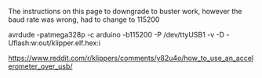 The instructions on this page to downgrade to buster work, however the baud rate was wrong, had to change to 115200

avrdude -patmega328p -c arduino  -b115200 -P /dev/ttyUSB1 -v  -D -Uflash:w:out/klipper.elf.hex:i


https://www.reddit.com/r/klippers/comments/y82u4o/how_to_use_an_accelerometer_over_usb/

